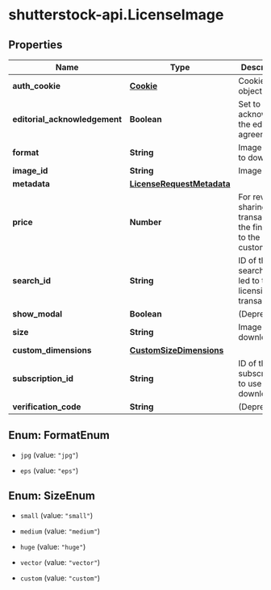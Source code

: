# shutterstock-api.LicenseImage

## Properties
Name | Type | Description | Notes
------------ | ------------- | ------------- | -------------
**auth_cookie** | [**Cookie**](Cookie.md) | Cookie object | [optional] 
**editorial_acknowledgement** | **Boolean** | Set to true to acknowledge the editorial agreement | [optional] 
**format** | **String** | Image format to download | [optional] 
**image_id** | **String** | Image ID | 
**metadata** | [**LicenseRequestMetadata**](LicenseRequestMetadata.md) |  | [optional] 
**price** | **Number** | For revenue-sharing transactions, the final cost to the end customer | [optional] 
**search_id** | **String** | ID of the search that led to this licensing transaction | [optional] 
**show_modal** | **Boolean** | (Deprecated) | [optional] 
**size** | **String** | Image size to download | [optional] 
**custom_dimensions** | [**CustomSizeDimensions**](CustomSizeDimensions.md) |  | [optional] 
**subscription_id** | **String** | ID of the subscription to use for the download. | [optional] 
**verification_code** | **String** | (Deprecated) | [optional] 


<a name="FormatEnum"></a>
## Enum: FormatEnum


* `jpg` (value: `"jpg"`)

* `eps` (value: `"eps"`)




<a name="SizeEnum"></a>
## Enum: SizeEnum


* `small` (value: `"small"`)

* `medium` (value: `"medium"`)

* `huge` (value: `"huge"`)

* `vector` (value: `"vector"`)

* `custom` (value: `"custom"`)




